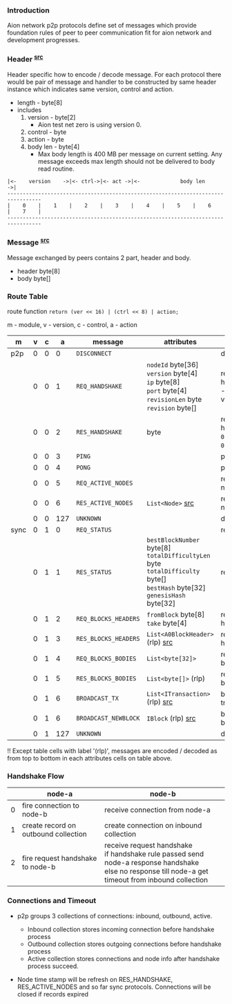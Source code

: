 
### Introduction
Aion network p2p protocols define set of messages which provide foundation rules of peer to peer communication fit for aion network and development progresses. 

### <b>Header</b> <sup>[src](https://github.com/aionnetwork/aion/blob/dev/modP2p/src/org/aion/p2p/Header.java)</sup>
Header specific how to encode / decode message. For each protocol there would be pair of message and handler to be constructed by same header instance which indicates same version, control and action.    
* length - byte[8]
* includes
  1. version - byte[2]
     * Aion test net zero is using version 0.
  2. control - byte
  3. action - byte
  4. body len - byte[4]
     * Max body length is 400 MB per message on current setting. Any message exceeds max length should not be delivered to body read routine.   
``` 
|<-    version    ->|<- ctrl->|<- act ->|<-             body len              ->|       
---------------------------------------------------------------------------------
|    0    |    1    |    2    |    3    |    4    |    5    |    6    |    7    |  
---------------------------------------------------------------------------------
```

### Message <sup>[src](https://github.com/aionnetwork/aion/blob/dev/modP2p/src/org/aion/p2p/Msg.java)</sup>
Message exchanged by peers contains 2 part, header and body. 
* header byte[8]
* body byte[]

### Route Table
route function `return (ver << 16) | (ctrl << 8) | action;`

m - module, v - version, c - control, a - action

| m | v | c | a | message | attributes | description | 
| --- | --- | --- | --- | --- | --- | --- |
| p2p | 0 | 0 | 0 | `DISCONNECT` |  | disconnect |
|     | 0 | 0 | 1 | `REQ_HANDSHAKE` | `nodeId` byte[36]<br>`version` byte[4]<br>`ip` byte[8]<br>`port` byte[4]<br>`revisionLen` byte<br>`revision` byte[] | request handshake<int>version - self supported version |
|     | 0 | 0 | 2 | `RES_HANDSHAKE` | byte  | response handshake<br>`0x01` true<br>`0x00` false |
|     | 0 | 0 | 3 | `PING` | | ping |
|     | 0 | 0 | 4 | `PONG` | | pong |
|     | 0 | 0 | 5 | `REQ_ACTIVE_NODES` | | request active nodes |
|     | 0 | 0 | 6 | `RES_ACTIVE_NODES` | `List<Node>` [src](https://github.com/aionnetwork/aion/blob/dev/modP2pImpl/src/org/aion/p2p/impl/Node.java)| response active nodes |
|     | 0 | 0 | 127 | `UNKNOWN` | | drop message |
| sync | 0 | 1 | 0 | `REQ_STATUS` | | request status |
|      | 0 | 1 | 1 | `RES_STATUS` | `bestBlockNumber` byte[8]<br>`totalDifficultyLen` byte<br>`totalDifficulty` byte[]<br>`bestHash` byte[32]<br>`genesisHash` byte[32]<br> | response status |
|      | 0 | 1 | 2 | `REQ_BLOCKS_HEADERS` | `fromBlock` byte[8]<br>`take` byte[4] | request blocks headers |
|      | 0 | 1 | 3 | `RES_BLOCKS_HEADERS` | `List<A0BlockHeader>` (rlp) [src](https://github.com/aionnetwork/aion/blob/dev/modAion/src/org/aion/zero/types/A0BlockHeader.java) | response blocks headers |
|      | 0 | 1 | 4 | `REQ_BLOCKS_BODIES` | `List<byte[32]>` | request blocks bodies |
|      | 0 | 1 | 5 | `RES_BLOCKS_BODIES` | `List<byte[]>` (rlp) | response blocks bodies |
|      | 0 | 1 | 6 | `BROADCAST_TX` | `List<ITransaction>` (rlp) [src](https://github.com/aionnetwork/aion/blob/dev/modAion/src/org/aion/zero/types/AionTransaction.java) | broadcast new transactions |
|      | 0 | 1 | 6 | `BROADCAST_NEWBLOCK` | `IBlock` (rlp) [src](https://github.com/aionnetwork/aion/blob/dev/modAionImpl/src/org/aion/zero/impl/types/AionBlock.java) | broadcast new block |
|      | 0 | 1 | 127 | `UNKNOWN` | | drop message | 

!! Except table cells with label '(rlp)', messages are encoded / decoded as from top to bottom in each attributes cells on table above. 

### Handshake Flow

| |node-a | node-b |
| --- | --- | --- |
|  0  | fire connection to node-b | receive connection from node-a |
|  1  | create record on outbound collection | create connection on inbound collection |
|  2  | fire request handshake to node-b | receive request handshake<br>if handshake rule passed send node-a response handshake<br>else no response till node-a get timeout from inbound collection |

### Connections and Timeout

* p2p groups 3 collections of connections: inbound, outbound, active.
  * Inbound collection stores incoming connection before handshake process
  * Outbound collection stores outgoing connections before handshake process 
  * Active collection stores connections and node info after handshake process succeed.

* Node time stamp will be refresh on RES_HANDSHAKE, RES_ACTIVE_NODES and so far sync protocols. Connections will be closed if records expired
  


